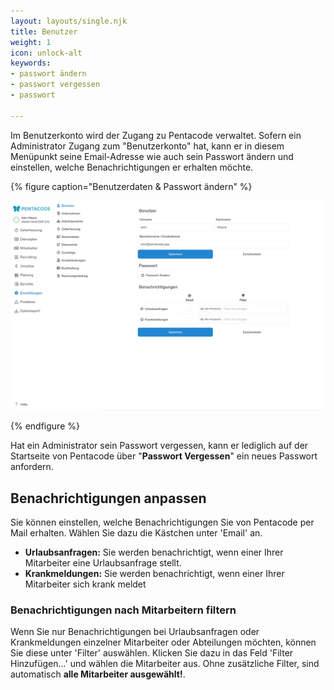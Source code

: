 ```yaml
---
layout: layouts/single.njk
title: Benutzer
weight: 1
icon: unlock-alt
keywords:
- passwort ändern
- passwort vergessen
- passwort

---
```

Im Benutzerkonto wird der Zugang zu Pentacode verwaltet. Sofern ein Administrator Zugang zum "Benutzerkonto" hat, kann er in diesem Menüpunkt seine Email-Adresse wie auch sein Passwort ändern und einstellen, welche Benachrichtigungen er erhalten möchte.

{% figure caption="Benutzerdaten & Passwort ändern" %}

<img src="benutzer.webp"/>

{% endfigure %}

Hat ein Administrator sein Passwort vergessen, kann er lediglich auf der Startseite von Pentacode über "**Passwort Vergessen**" ein neues Passwort anfordern.

## Benachrichtigungen anpassen

Sie können einstellen, welche Benachrichtigungen Sie von Pentacode per Mail erhalten. Wählen Sie dazu die Kästchen unter 'Email' an. 
- **Urlaubsanfragen:** Sie werden benachrichtigt, wenn einer Ihrer Mitarbeiter eine Urlaubsanfrage stellt.
- **Krankmeldungen:** Sie werden benachrichtigt, wenn einer Ihrer Mitarbeiter sich krank meldet

### Benachrichtigungen nach Mitarbeitern filtern

Wenn Sie nur Benachrichtigungen bei Urlaubsanfragen oder Krankmeldungen einzelner Mitarbeiter oder Abteilungen möchten, können Sie diese unter 'Filter' auswählen. Klicken Sie dazu in das Feld 'Filter Hinzufügen...' und wählen die Mitarbeiter aus. Ohne zusätzliche Filter, sind automatisch **alle Mitarbeiter ausgewählt!**.

